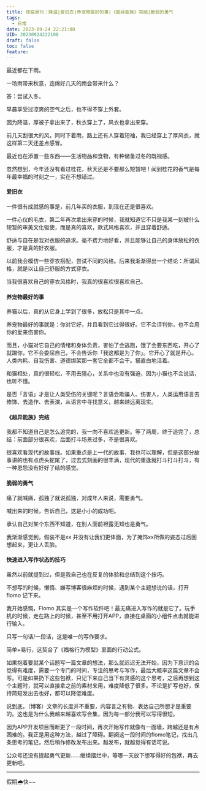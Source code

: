 ```yaml
---
title: 夜猫周刊：降温|爱旧衣|养宠物最好的事|《超异能族》完结|脆弱的勇气
tags:
  - 日常
date: 2023-09-24 22:21:08
UID: 20230924222108
draft: false
toc: false
feature:
---
```

最近都在下雨。

一场雨带来秋意，连绵好几天的雨会带来什么？

答：尝试入冬。

早晨享受过凉爽的空气之后，也不得不穿上外套。

因为降温，厚被子拿出来了，秋衣穿上了，风衣也拿出来穿。

前几天刮很大的风，同时下着雨，路上还有人穿着短袖，我已经穿上了厚风衣，就这样第二天还差点感冒。

最近也在添置一些东西——生活物品和食物，有种储备过冬的既视感。

忽然想到，今年还没有看过桂花，秋天还是不要那么短暂吧！闻到桂花的香气是每年最幸福的时刻之一，实在不想错过。

#### 爱旧衣

一件很有成就感的事是，前几年买的衣服，到现在还是很喜欢。

一件心仪的毛衣，第二年再次拿出来穿的时候，我就知道它不只是我某一刻被什么短暂的审美文化驱使，而是真的喜欢，款式风格喜欢，并且穿着舒适。

舒适与自在是我对衣服的追求。毫不费力地好看，并且能够让自己的身体放松的衣服，才是真的好衣服。

以前我会模仿一些穿衣搭配，尝试不同的风格。后来我渐渐得出一个结论：所谓风格，就是以让自己舒服的方式穿衣。

当我很喜欢自己的穿衣风格时，我真的很喜欢很喜欢自己。

#### 养宠物最好的事
养猫以后，真的从它身上学到了很多，放松只是其中一点。

养宠物最好的事就是：你对它好，并且看到它过得很好。它不会评判你，也不会用你的爱来伤害你。

而且，小猫对它自己的情绪和身体负责，害怕了会逃跑，饿了会要东西吃，开心了就蹭你，它不会委屈自己，不会告诉你「我这都是为了你」。它开心了就是开心。人类内耗、自我伤害、道德绑架那一套它全都不会干。猫直白地活着。

和猫相处，真的很轻松，不用去猜心，关系中也没有强迫，因为小猫也不会说话，也听不懂。

是否「言语」才是让人类受伤的关键呢？言语会欺骗人、伤害人，人类运用语言去修饰、去造作、去表演，从语言中寻找意义，越来越远离现实。

#### 《超异能族》完结
我都不知道自己是怎么追完的，我一向不喜欢追更新。等了两周，终于追完了，总结：前面部分很喜欢，后面打斗场景过多，不是很喜欢。

很喜欢看现代的故事线。如果重点是上一代的故事，我也可以理解，但是这部分故事讲的也有点虎头蛇尾了，过去式刻画的很丰满，现代的重逢就打斗打斗打斗，有一种恩怨没有好好了结的感觉。

#### 脆弱的勇气

痛了就喊痛，孤独了就说孤独，对成年人来说，需要勇气。

喊出来的时候，告诉自己，这是小小的成功吧。

承认自己对某个东西不知道，在别人面前袒露无知也是勇气。

我渐渐感觉到，假装不是xx 并没有让我们更体面，为了掩饰xx所做的姿态过后回想起来，更让人丢脸。

#### 快速进入写作状态的技巧
虽然以前就提到过，但是我自己也在反复的体验和总结到这个技巧。

不想写的时候，懒惰、嫌写博客很麻烦的时候，遇到某个主题想说的话，打开 flomo 记下来。

我开始感慨，Flomo 其实是一个写作软件吧！最无痛进入写作的就是它了。玩手机的时候，走在路上的时候，甚至不用打开APP，直接在桌面的小组件点击就能进行输入。

只写一句话/一段话，这是唯一的写作要求。

简单+易行，这契合了《福格行为模型》里面的行动公式。

如果抱着要就某个话题写一篇文章的想法，那么就迟迟无法开始，因为下意识的会觉得有难度，需要一个专门的时间，专注的思考与写作，最后大概率这篇文章不会写。可是如果扔下这些包袱，只记下来自己当下有灵感的这个思考，之后再想到这个主题时，就可以直接拿之前的素材来用，难度降低了很多。不论是扩写也好，保持简短发出去也好，都可以降低难度。

说到底，（博客）文章的长度并不重要，内容言之有物、表达自己所想才是重要的。这也是为什么我越来越喜欢写合集，因为每一部分我可以写得很短。

因为APP开发项目而断更了一段时间，再次开始写作就像有一面墙，跨越还是有点困难的。我正是用这种方法，越过了障碍。翻阅这一段时间的flomo笔记，找出几条思考的笔记，然后稍作修改发布出来。越发布，就越觉得有话可说。

公众号还没有提起勇气更新......继续摆烂中，等哪一天放下想写得好的包袱，再去更新吧。

---

假期🌧快~~
